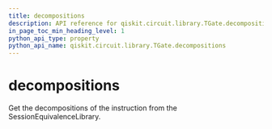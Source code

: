 ```yaml
---
title: decompositions
description: API reference for qiskit.circuit.library.TGate.decompositions
in_page_toc_min_heading_level: 1
python_api_type: property
python_api_name: qiskit.circuit.library.TGate.decompositions
---
```


# decompositions

Get the decompositions of the instruction from the SessionEquivalenceLibrary.

